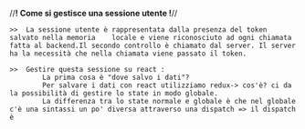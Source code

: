 //**! Come si gestisce una sessione utente !**//

    >>  La sessione utente è rappresentata dalla presenza del token salvato nella memoria    locale e viene riconosciuto ad ogni chiamata fatta al backend.Il secondo controllo è chiamato dal server. Il server ha la necessità che nella chiamata viene passato il token. 

    >>  Gestire questa sessione su react : 
            La prima cosa è "dove salvo i dati"?
            Per salvare i dati con react utilizziamo redux-> cos'è? ci da la possibilità di gestire lo state in modo globale.  
            La differenza tra lo state normale e globale è che nel globale c'è una sintassi un po' diversa attraverso una dispatch => il dispatch è 
            


